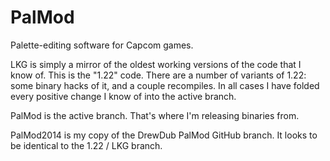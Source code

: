 # PalMod
Palette-editing software for Capcom games.

LKG is simply a mirror of the oldest working versions of the code that I know of.  This is the "1.22" code.  There are a number of variants of 1.22: some binary hacks of it, and a couple recompiles.  In all cases I have folded every positive change I know of into the active branch.

PalMod is the active branch.  That's where I'm releasing binaries from.

PalMod2014 is my copy of the DrewDub PalMod GitHub branch.  It looks to be identical to the 1.22 / LKG branch.
